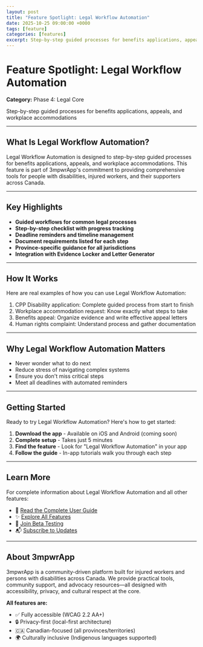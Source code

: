 ```yaml
---
layout: post
title: "Feature Spotlight: Legal Workflow Automation"
date: 2025-10-25 09:00:00 +0000
tags: [feature]
categories: [features]
excerpt: Step-by-step guided processes for benefits applications, appeals, and workplace accommodations
---
```


# Feature Spotlight: Legal Workflow Automation

**Category:** Phase 4: Legal Core

Step-by-step guided processes for benefits applications, appeals, and workplace accommodations

---

## What Is Legal Workflow Automation?

Legal Workflow Automation is designed to step-by-step guided processes for benefits applications, appeals, and workplace accommodations. This feature is part of 3mpwrApp's commitment to providing comprehensive tools for people with disabilities, injured workers, and their supporters across Canada.

---

## Key Highlights

- **Guided workflows for common legal processes**
- **Step-by-step checklist with progress tracking**
- **Deadline reminders and timeline management**
- **Document requirements listed for each step**
- **Province-specific guidance for all jurisdictions**
- **Integration with Evidence Locker and Letter Generator**

---

## How It Works

Here are real examples of how you can use Legal Workflow Automation:

1. CPP Disability application: Complete guided process from start to finish
2. Workplace accommodation request: Know exactly what steps to take
3. Benefits appeal: Organize evidence and write effective appeal letters
4. Human rights complaint: Understand process and gather documentation

---

## Why Legal Workflow Automation Matters

- Never wonder what to do next
- Reduce stress of navigating complex systems
- Ensure you don't miss critical steps
- Meet all deadlines with automated reminders

---

## Getting Started

Ready to try Legal Workflow Automation? Here's how to get started:

1. **Download the app** - Available on iOS and Android (coming soon)
2. **Complete setup** - Takes just 5 minutes
3. **Find the feature** - Look for "Legal Workflow Automation" in your app
4. **Follow the guide** - In-app tutorials walk you through each step

---

## Learn More

For complete information about Legal Workflow Automation and all other features:

- 📖 [Read the Complete User Guide](/user-guide/#legal-workflow-automation)
- ✨ [Explore All Features](/features/)
- 🧪 [Join Beta Testing](/beta/)
- 📬 [Subscribe to Updates](/newsletter/)

---

## About 3mpwrApp

3mpwrApp is a community-driven platform built for injured workers and persons with disabilities across Canada. We provide practical tools, community support, and advocacy resources—all designed with accessibility, privacy, and cultural respect at the core.

**All features are:**
- ✅ Fully accessible (WCAG 2.2 AA+)
- 🔒 Privacy-first (local-first architecture)
- 🇨🇦 Canadian-focused (all provinces/territories)
- 🌍 Culturally inclusive (Indigenous languages supported)
